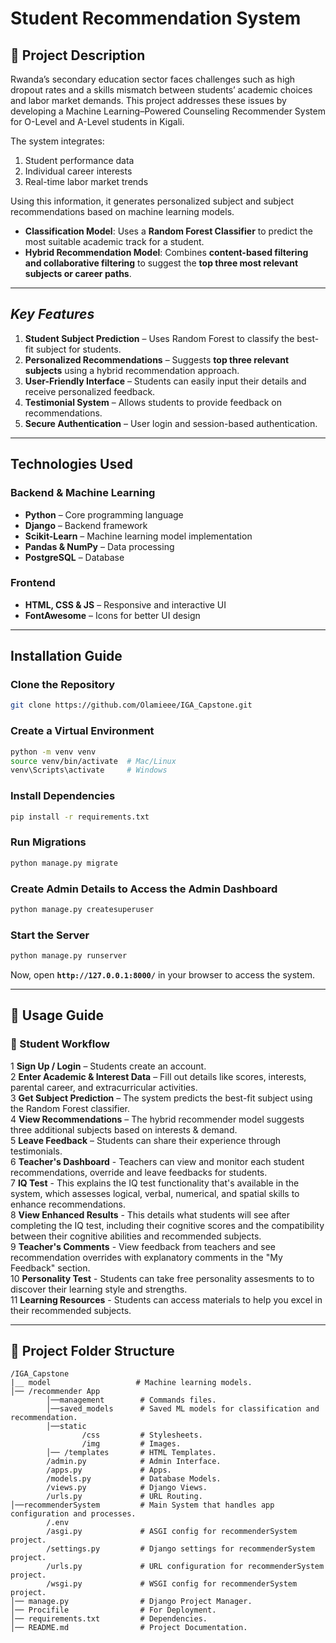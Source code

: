 # Student Recommendation System 

## **📌 Project Description**  
Rwanda’s secondary education sector faces challenges such as high dropout rates and a skills mismatch between students’ academic choices and labor market demands. This project addresses these issues by developing a Machine Learning–Powered Counseling Recommender System for O-Level and A-Level students in Kigali.  

The system integrates:  
1. Student performance data
2. Individual career interests  
2. Real-time labor market trends  

Using this information, it generates personalized subject and subject recommendations based on machine learning models.  

- **Classification Model**: Uses a **Random Forest Classifier** to predict the most suitable academic track for a student.  
- **Hybrid Recommendation Model**: Combines **content-based filtering and collaborative filtering** to suggest the **top three most relevant subjects or career paths**.  

---

## *Key Features*  
1. **Student Subject Prediction** – Uses Random Forest to classify the best-fit subject for students.  
2. **Personalized Recommendations** – Suggests **top three relevant subjects** using a hybrid recommendation approach.  
3. **User-Friendly Interface** – Students can easily input their details and receive personalized feedback.  
4. **Testimonial System** – Allows students to provide feedback on recommendations.  
5. **Secure Authentication** – User login and session-based authentication.  

---

## Technologies Used  
### **Backend & Machine Learning**  
- **Python** – Core programming language  
- **Django** – Backend framework  
- **Scikit-Learn** – Machine learning model implementation  
- **Pandas & NumPy** – Data processing  
- **PostgreSQL** – Database  

### **Frontend**  
- **HTML, CSS & JS** – Responsive and interactive UI  
- **FontAwesome** – Icons for better UI design  

---

## **Installation Guide**  
### Clone the Repository  
```bash
git clone https://github.com/Olamieee/IGA_Capstone.git
```

### Create a Virtual Environment  
```bash
python -m venv venv
source venv/bin/activate  # Mac/Linux
venv\Scripts\activate     # Windows
```

### Install Dependencies
```bash
pip install -r requirements.txt
```

### Run Migrations  
```bash
python manage.py migrate
```

### Create Admin Details to Access the Admin Dashboard 
```bash
python manage.py createsuperuser
```

### Start the Server 
```bash
python manage.py runserver
```
Now, open **`http://127.0.0.1:8000/`** in your browser to access the system.  

---

## **📌 Usage Guide**  
### **🔹 Student Workflow**  
1️ **Sign Up / Login** – Students create an account.  
2️ **Enter Academic & Interest Data** – Fill out details like scores, interests, parental career, and extracurricular activities.  
3️ **Get Subject Prediction** – The system predicts the best-fit subject using the Random Forest classifier.  
4️ **View Recommendations** – The hybrid recommender model suggests three additional subjects based on interests & demand.  
5️ **Leave Feedback** – Students can share their experience through testimonials. <br>
6 **Teacher's Dashboard** - Teachers can view and monitor each student recommendations, override and leave feedbacks for students.<br>
7 **IQ Test** - This explains the IQ test functionality that's available in the system, which assesses logical, verbal, numerical, and spatial skills to enhance recommendations.<br>
8 **View Enhanced Results** - This details what students will see after completing the IQ test, including their cognitive scores and the compatibility between their cognitive abilities and recommended subjects.<br>
9 **Teacher's Comments** - View feedback from teachers and see recommendation overrides with explanatory comments in the "My Feedback" section.<br>
10 **Personality Test** - Students can  take free personality assesments to  to discover their learning style and strengths.<br>
11 **Learning Resources** - Students can access materials to help you excel in their recommended subjects.<br>



---

## **📂 Project Folder Structure**  
```
/IGA_Capstone
|__ model                   # Machine learning models.
│── /recommender App
        │──management        # Commands files.
        │──saved_models      # Saved ML models for classification and recommendation.
        │──static
                /css         # Stylesheets.
                /img         # Images.
        │── /templates       # HTML Templates.
        /admin.py            # Admin Interface.
        /apps.py             # Apps.
        /models.py           # Database Models.
        /views.py            # Django Views.
        /urls.py             # URL Routing.
│──recommenderSystem         # Main System that handles app configuration and processes.
        /.env
        /asgi.py             # ASGI config for recommenderSystem project.
        /settings.py         # Django settings for recommenderSystem project.
        /urls.py             # URL configuration for recommenderSystem project.
        /wsgi.py             # WSGI config for recommenderSystem project.
│── manage.py                # Django Project Manager.
│── Procifile                # For Deployment.
│── requirements.txt         # Dependencies.
│── README.md                # Project Documentation.
```  
